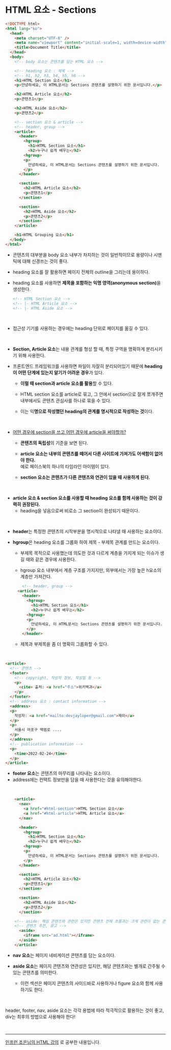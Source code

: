 # HTML 요소 - Sections

```html
<!DOCTYPE html>
<html lang="ko">
  <head>
    <meta charset="UTF-8" />
    <meta name="viewport" content="initial-scale=1, width=device-width" />
    <title>Document Title</title>
  </head>
  <body>
    <!-- body 요소는 콘텐츠를 담는 HTML 요소 -->

    <!-- heading 요소 : 제목 -->
    <!-- h1, h2, h3, h4, h5, h6 -->
    <h1>HTML Section 요소</h1>
    <p>안녕하세요, 이 HTML문서는 Sections 콘텐츠를 설명하기 위한 문서입니다.</p>

    <h2>HTML Article 요소</h2>
    <p>콘텐츠1</p>

    <h2>HTML Aside 요소</h2>
    <p>콘텐츠2</p>

    <!-- section 요소 & article -->
    <!-- header, group -->
    <article>
      <header>
        <hgroup>
          <h1>HTML Section 요소</h1>
          <h2>누구나 쉽게 배우는</h2>
        <hgroup>
        <p>
          안녕하세요, 이 HTML문서는 Sections 콘텐츠를 설명하기 위한 문서입니다.
        </p>
      </header>

      <section>
        <h2>HTML Article 요소</h2>
        <p>콘텐츠1</p>
      </section>

      <section>
        <h2>HTML Aside 요소</h2>
        <p>콘텐츠2</p>
      </section>
    </article>

    <h1>HTML Grouping 요소</h1>
  </body>
</html>
```

- 콘텐츠의 대부분을 body 요소 내부가 차지하는 것이 일반적이므로 용량이나 시맨틱에 대해 신경쓰는 것이 좋다.

- heading 요소를 잘 활용하면 페이지 전체의 outline을 그리는데 용이하다.

- heading 요소를 사용하면 <b>제목을 포함하는 익명 영역(anonymous section)</b>을 생성한다.

  ```html
  <!-- HTML Section 요소 -->
  <!-- |- HTML Article 요소 -->
  <!-- |- HTML Aside 요소 -->
  ```

<br>

- 접근성 기기를 사용하는 경우에는 heading 단위로 페이지를 옮길 수 있다.

<br>

- <b>Section, Article 요소</b>는 내용 관계를 형성 할 때, 특정 구역을 명확하게 분리시키기 위해 사용한다.

- 프론트엔드 프레임워크를 사용하면 파일이 자잘히 분리되어있기 때문에 <b>heading이 어떤 단계에 있는지 알기가 어려운 경우</b>가 있다.

  - <b>이럴 때 section과 article 요소를 활용</b>할 수 있다.

  - HTML section 요소를 article로 묶고, 그 안에서 section으로 잘게 쪼개주면 내부에서도 콘텐츠 관심사를 하나로 묶을 수 있다.
  - 이는 익<b>명으로 작성했던 heading의 관계를 명시적으로 작성하는 것</b>이다.

  <br>

- <u>어떤 경우에 section을 쓰고 어떤 경우에 article을 써야할까?</u>

  - <b>콘텐츠의 독립성</b>의 기준을 보면 된다.

  - <b>article 요소는 내부의 콘텐츠를 떼어서 다른 사이트에 가져가도 어색함이 없어야 한다.</b><br>예로 페이스북의 하나의 타임라인 아이템이 있다.
  - <b>section 요소는 콘텐츠가 다른 콘텐츠와 연관이 있을 때 사용하게 된다.</b>

<br>

- <b>article 요소 & section 요소를 사용할 때 heading 요소를 함께 사용하는 것이 강력히 권장된다.</b>
  - heading을 넣음으로써 비로소 그 section이 완성되기 때문이다.

<br>

- <b>header</b>는 특정한 콘텐츠의 시작부분을 명시적으로 나타낼 때 사용하는 요소이다.

- <b>hgroup</b>은 heading 요소를 그룹화 하여 제목 - 부제목 관계를 만드는 요소이다.

  - 부제목 목적으로 사용했는데 의도한 것과 다르게 계층을 가지게 되는 이슈가 생길 때와 같은 경우에 사용한다.

  - hgroup 요소 내부에서 계층 구조를 가지지만, 외부에서는 가장 높은 h요소의 계층만 가져간다.

  ```html
      <!-- header, group -->
    <article>
      <header>
        <hgroup>
          <h1>HTML Section 요소</h1>
          <h2>누구나 쉽게 배우는</h2>
        <hgroup>
        <p>
          안녕하세요, 이 HTML문서는 Sections 콘텐츠를 설명하기 위한 문서입니다.
        </p>
      </header>
  ```

  - 제목과 부제목을 좀 더 명확히 그룹화할 수 있다.

<br>

```html
<article>
  <!-- 콘텐츠 -->
  <footer>
    <!-- copyright, 작성자 정보, 작성일 등 -->
    <p>
      <cite> 출처: <a href="주소">위키백과</a>
    </p>
  </footer>
  <!-- address 요소 : contact information -->
  <address>
  <p>
    작성자: <a href="mailto:devjayloper@gmail.com">제이</a>
  </p>
  <p>
    서울시 마포구 백범로 ....
  </p>
  </address>
  <!-- publication information -->
  <p>
    <time>2022-02-24</time>
  </p>
</article>
```

- <b>footer 요소</b>는 콘텐츠의 마무리를 나타내는 요소이다.
- address에는 컨택트 정보만을 담을 때 사용한다는 것을 유의해야한다.

<br>

```html
    <article>
      <nav>
        <a href="#html-section">HTML Section 요소</a>
        <a href="#html-article">HTML Article 요소</a>
      </nav>

      <header>
        <hgroup>
          <h1>HTML Section 요소</h1>
          <h2>누구나 쉽게 배우는</h2>
        <hgroup>
        <p>
          안녕하세요, 이 HTML문서는 Sections 콘텐츠를 설명하기 위한 문서입니다.
        </p>
      </header>

      <section>
        <h2>HTML Article 요소</h2>
        <p>콘텐츠1</p>
      </section>

      <section>
        <h2>HTML Aside 요소</h2>
        <p>콘텐츠2</p>
      </section>

    <!-- aside: 핵심 콘텐츠와 관련은 있지만 콘텐츠 전체 흐름과는 크게 관련이 없는 콘텐츠 -->
    <!-- 콘텐츠 추천, 광고 -->
      <aside>
        <iframe src="ad.html"></iframe>
      </aside>
    </article>
```

- <b>nav 요소</b>는 페이지 네비게이션 콘텐츠를 담는 요소이다.

- <b>aside 요소</b>는 페이지 콘텐츠와 연관성은 있지만, 해당 콘텐츠와는 별개로 간주될 수 있는 콘텐츠를 의미한다.
  - 이런 섹션은 페이지 콘텐츠의 사이드바로 사용하거나 figure 요소와 함께 사용하기도 한다.

<br>

header, footer, nav, aside 요소는 각각 용법에 따라 적극적으로 활용하는 것이 좋고, div는 최후의 방법으로 사용해야 한다!

<br>
<hr>
<a href="https://www.inflearn.com/course/html-%ED%91%9C%EC%A4%80-%EA%B8%B0%EC%B4%88">인프런 조은님의 HTML 강의</a> 로 공부한 내용입니다.
